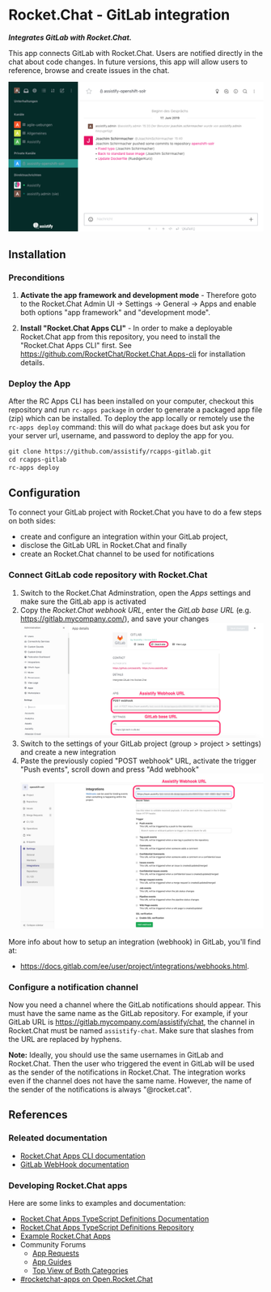 # Rocket.Chat - GitLab integration

_**Integrates GitLab with Rocket.Chat.**_

This app connects GitLab with Rocket.Chat. Users are notified directly in the chat about code changes. In future versions, this app will allow users to reference, browse and create issues in the chat.

![GitLab integration example](images/assistify-gitlab-integration-example.png "GitLab integration example")

## Installation

### Preconditions

1. **Activate the app framework and development mode** - Therefore goto to the Rocket.Chat Admin UI -> Settings -> General -> Apps and enable both options "app framework" and "development mode".

2. **Install "Rocket.Chat Apps CLI"** - In order to make a deployable Rocket.Chat app from this repository, you need to install the "Rocket.Chat Apps CLI" first. See https://github.com/RocketChat/Rocket.Chat.Apps-cli for installation details.

### Deploy the App

After the RC Apps CLI has been  installed on your computer, checkout this repository and run `rc-apps package` in order to generate a packaged app file (zip) which can be installed. To deploy the app locally or remotely use the `rc-apps deploy` command: this will do what `package` does but ask you for your server url, username, and password to deploy the app for you.

```
git clone https://github.com/assistify/rcapps-gitlab.git
cd rcapps-gitlab
rc-apps deploy
```


## Configuration
To connect your GitLab project with Rocket.Chat you have to do a few steps on both sides:

* create and configure an integration within your GitLab project,
* disclose the GitLab URL in Rocket.Chat and finally
* create an Rocket.Chat channel to be used for notifications

### Connect GitLab code repository with Rocket.Chat

1. Switch to the Rocket.Chat Adminstration, open the _Apps_ settings and make sure the GitLab app is activated
2. Copy the _Rocket.Chat webhook URL_, enter the _GitLab base URL_ (e.g. https://gitlab.mycompany.com/),  and save your changes
   ![GitLab App settings](images/assistify-gitlab-app-settings.png "GitLab App settings")
3. Switch to the settings of your GitLab project (group > project > settings) and create a new integration
4. Paste the previously copied "POST webhook" URL, activate the trigger "Push events", scroll down and press "Add webhook"
   ![GitLab integration settings](images/gitlab-assistify-integration-settings.png "GitLab integration settings")

More info about how to setup an integration (webhook) in GitLab, you'll find at:
- https://docs.gitlab.com/ee/user/project/integrations/webhooks.html.

### Configure a notification channel

Now you need a channel where the GitLab notifications should appear. This must have the same name as the GitLab repository. For example, if your GitLab URL is https://gitlab.mycompany.com/assistify/chat, the channel in Rocket.Chat must be named `assistify-chat`. Make sure that slashes from the URL are replaced by hyphens.

**Note:** Ideally, you should use the same usernames in GitLab and Rocket.Chat. Then the user who triggered the event in GitLab will be used as the sender of the notifications in Rocket.Chat. The integration works even if the channel does not have the same name. However, the name of the sender of the notifications is always "@rocket.cat".


## References

### Releated documentation

- [Rocket.Chat Apps CLI documentation](https://github.com/RocketChat/Rocket.Chat.Apps-cli)
- [GitLab WebHook documentation](https://docs.gitlab.com/ee/user/project/integrations/webhooks.html)

### Developing Rocket.Chat apps
Here are some links to examples and documentation:
- [Rocket.Chat Apps TypeScript Definitions Documentation](https://rocketchat.github.io/Rocket.Chat.Apps-engine/)
- [Rocket.Chat Apps TypeScript Definitions Repository](https://github.com/RocketChat/Rocket.Chat.Apps-engine)
- [Example Rocket.Chat Apps](https://github.com/graywolf336/RocketChatApps)
- Community Forums
  - [App Requests](https://forums.rocket.chat/c/rocket-chat-apps/requests)
  - [App Guides](https://forums.rocket.chat/c/rocket-chat-apps/guides)
  - [Top View of Both Categories](https://forums.rocket.chat/c/rocket-chat-apps)
- [#rocketchat-apps on Open.Rocket.Chat](https://open.rocket.chat/channel/rocketchat-apps)
